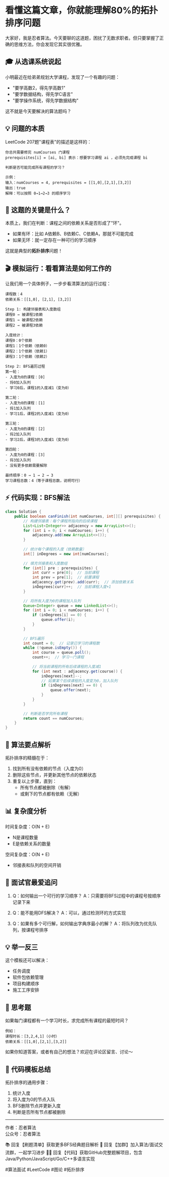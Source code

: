 # 看懂这篇文章，你就能理解80%的拓扑排序问题

大家好，我是忍者算法。今天要聊的这道题，困扰了无数求职者。但只要掌握了正确的思维方法，你会发现它其实很优雅。

## 🎓 从选课系统说起

小明最近在给弟弟规划大学课程，发现了一个有趣的问题：
- "要学高数2，得先学高数1"
- "要学数据结构，得先学C语言"
- "要学操作系统，得先学数据结构"

这不就是今天要解决的算法题吗？

## 💡 问题的本质

LeetCode 207题"课程表"的描述是这样的：
```
你总共需要修完 numCourses 门课程
prerequisites[i] = [ai, bi] 表示：想要学习课程 ai ，必须先完成课程 bi

判断是否可能完成所有课程的学习？

示例：
输入：numCourses = 4, prerequisites = [[1,0],[2,1],[3,2]]
输出：true
解释：可以按照 0→1→2→3 的顺序学习
```

## 🤔 这题的关键是什么？

本质上，我们在判断：课程之间的依赖关系是否形成了"环"。
- 如果有环：比如 A依赖B、B依赖C、C依赖A，那就不可能完成
- 如果无环：就一定存在一种可行的学习顺序

这就是典型的**拓扑排序**问题！

## 🎬 模拟运行：看看算法是如何工作的

让我们用一个具体例子，一步步看清算法的运行过程：

```
课程数：4
依赖关系：[[1,0], [2,1], [3,2]]

Step 1: 构建邻接表和入度数组
课程0 → 被课程1依赖
课程1 → 被课程2依赖
课程2 → 被课程3依赖

入度统计：
课程0：0个依赖
课程1：1个依赖（依赖0）
课程2：1个依赖（依赖1）
课程3：1个依赖（依赖2）

Step 2: BFS遍历过程
第一轮：
- 入度为0的课程：[0]
- 将0加入队列
- 学习0后，课程1的入度减1（变为0）

第二轮：
- 入度为0的课程：[1]
- 将1加入队列
- 学习1后，课程2的入度减1（变为0）

第三轮：
- 入度为0的课程：[2]
- 将2加入队列
- 学习2后，课程3的入度减1（变为0）

第四轮：
- 入度为0的课程：[3]
- 将3加入队列
- 没有更多依赖需要解除

最终顺序：0 → 1 → 2 → 3
学习课程总数：4（等于课程总数，说明可行）
```

## ⚡ 代码实现：BFS解法

```java
class Solution {
    public boolean canFinish(int numCourses, int[][] prerequisites) {
        // 构建邻接表：每个课程所指向的后续课程
        List<List<Integer>> adjacency = new ArrayList<>();
        for (int i = 0; i < numCourses; i++) {
            adjacency.add(new ArrayList<>());
        }
        
        // 统计每个课程的入度（依赖数量）
        int[] inDegrees = new int[numCourses];
        
        // 填充邻接表和入度数组
        for (int[] pre : prerequisites) {
            int curr = pre[0];  // 当前课程
            int prev = pre[1];  // 前置课程
            adjacency.get(prev).add(curr);  // 添加依赖关系
            inDegrees[curr]++;  // 当前课程入度+1
        }
        
        // 将所有入度为0的课程加入队列
        Queue<Integer> queue = new LinkedList<>();
        for (int i = 0; i < numCourses; i++) {
            if (inDegrees[i] == 0) {
                queue.offer(i);
            }
        }
        
        // BFS遍历
        int count = 0;  // 记录已学习的课程数
        while (!queue.isEmpty()) {
            int course = queue.poll();
            count++;  // 学习一门课程
            
            // 将当前课程的所有后续课程的入度减1
            for (int next : adjacency.get(course)) {
                inDegrees[next]--;
                // 如果某个后续课程的入度变为0，加入队列
                if (inDegrees[next] == 0) {
                    queue.offer(next);
                }
            }
        }
        
        // 判断是否学完所有课程
        return count == numCourses;
    }
}
```

## 🎯 算法要点解析

拓扑排序的精髓在于：
1. 找到所有没有依赖的节点（入度为0）
2. 删除这些节点，并更新其他节点的依赖状态
3. 重复以上步骤，直到：
   - 所有节点都被删除（有解）
   - 或剩下的节点都有依赖（无解）

## 📊 复杂度分析

时间复杂度：O(N + E)
- N是课程数量
- E是依赖关系的数量

空间复杂度：O(N + E)
- 邻接表和队列的空间开销

## 🎯 面试官最爱追问

1. Q：如何输出一个可行的学习顺序？
   A：只需要将BFS过程中的课程号按顺序记录下来

2. Q：能不能用DFS解决？
   A：可以，通过检测环的方式实现

3. Q：如果有多个可行解，如何输出字典序最小的解？
   A：将队列改为优先队列，按课程号排序

## 💡 举一反三

这个模板还可以解决：
- 任务调度
- 软件包依赖管理
- 项目构建顺序
- 施工工序安排

## 🎁 思考题

如果每门课程都有一个学习时长，求完成所有课程的最短时间？
```
例如：
课程时长：[3,2,4,1]（小时）
依赖关系：[[1,0],[2,1],[3,2]]
```

如果你知道答案，或者有自己的想法？欢迎在评论区留言、讨论～

## 📝 代码模板总结

拓扑排序的通用步骤：
1. 统计入度
2. 将入度为0的节点入队
3. BFS删除节点并更新入度
4. 判断是否所有节点都被删除

---
作者：忍者算法  
公众号：忍者算法

📚 回复【刷题清单】获取更多BFS经典题目解析 
👥 回复【加群】加入算法/面试交流群，一起学习进步
🧑‍💻 回复【代码】获取GitHub完整题解项目，包含Java/Python/JavaScript/Go/C++多语言实现

#算法面试 #LeetCode #图论 #拓扑排序
